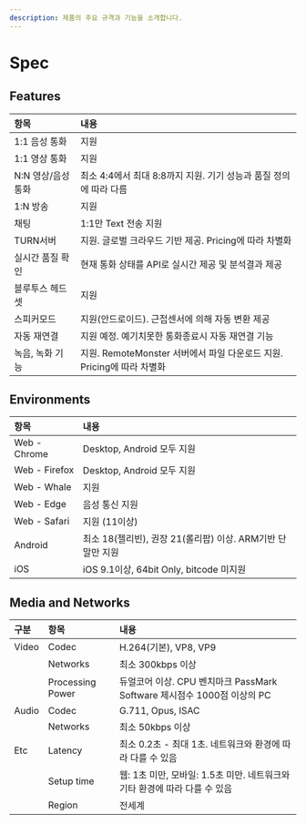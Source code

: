 ```yaml
---
description: 제품의 주요 규격과 기능을 소개합니다.
---
```


# Spec

## Features

| 항목 | 내용 |
| :--- | :--- |
| 1:1 음성 통화 | 지원 |
| 1:1 영상 통화 | 지원 |
| N:N 영상/음성 통화 | 최소 4:4에서 최대 8:8까지 지원. 기기 성능과 품질 정의에 따라 다름 |
| 1:N 방송 | 지원 |
| 채팅 | 1:1만 Text 전송 지원 |
| TURN서버 | 지원. 글로벌 크라우드 기반 제공. Pricing에 따라 차별화 |
| 실시간 품질 확인 | 현재 통화 상태를 API로 실시간 제공 및 분석결과 제공 |
| 블루투스 헤드셋 | 지원 |
| 스피커모드 | 지원\(안드로이드\). 근접센서에 의해 자동 변환 제공 |
| 자동 재연결 | 지원 예정. 예기치못한 통화종료시 자동 재연결 기능 |
| 녹음, 녹화 기능 | 지원. RemoteMonster 서버에서 파일 다운로드 지원. Pricing에 따라 차별화 |

## Environments

| 항목 | 내용 |
| :--- | :--- |
| Web - Chrome | Desktop, Android 모두 지원 |
| Web - Firefox | Desktop, Android 모두 지원 |
| Web - Whale | 지원 |
| Web - Edge | 음성 통신 지원 |
| Web - Safari | 지원 \(11이상\) |
| Android | 최소 18\(젤리빈\), 권장 21\(롤리팝\) 이상. ARM기반 단말만 지원 |
| iOS | iOS 9.1이상, 64bit Only, bitcode 미지원 |

## Media and Networks

| 구분 | 항목 | 내용 |
| :--- | :--- | :--- |
| Video | Codec | H.264\(기본\), VP8, VP9 |
|  | Networks | 최소 300kbps 이상 |
|  | Processing Power | 듀얼코어 이상. CPU 벤치마크 PassMark Software 제시점수 1000점 이상의 PC |
| Audio | Codec | G.711, Opus, ISAC |
|  | Networks | 최소 50kbps 이상 |
| Etc | Latency | 최소 0.2초 - 최대 1초. 네트워크와 환경에 따라 다를 수 있음 |
|  | Setup time | 웹: 1초 미만, 모바일: 1.5초 미만. 네트워크와 기타 환경에 따라 다를 수 있음 |
|  | Region | 전세계 |

